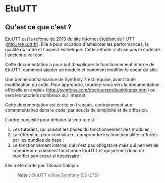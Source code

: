 EtuUTT
======

Qu'est ce que c'est ?
---------------------

EtuUTT est la refonte de 2013 du site internet étudiant de l'UTT
(http://etu.utt.fr). Elle a pour vocation d'améliorer les performances,
la qualité du code et l'aspect esthétique. Cette refonte n'utilise pas
le code de l'ancienne version.

Cette documentation a pour but d'expliquer le fonctionnement interne
de EtuUTT, comment ajouter un module et comment modifier le coeur du site.

Une bonne connaissance de Symfony 2 est requise, avant toute modification du
code. Pour apprendre, tournez-vous vers la documentation officielle en
anglais (http://symfony.com/doc/current/book/index.html) ou vers les tutoriels
nombreux sur internet.

Cette documentation est écrite en français, contrairement aux commmentaires
dans le code, par soucis de simplicité et de diffusion.

L'ordre conseillé pour débuter la lecture est :

1. Les tutoriels, qui posent les bases du fonctionnement des modules ;
2. La référence, pour connaitre et comprendre les fonctionnalités offertes
	par les bundles de base ;
3. Le fonctionnement interne, qui n'est pas obligatoire mais qui permet de
	comprendre comment fonctionne EtuUTT et qui permet donc de modifier son
	coeur si nécessaire ;

Elle a été écrite par Titouan Galopin.

> **Note :** EtuUTT utilise Symfony 2.3 (LTS)
